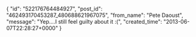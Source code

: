  {
   "id": "522176764484927",
   "post_id": "462493170453287_480688621967075",
   "from_name": "Pete Daoust",
   "message": "Yep....I still feel guilty about it :(",
   "created_time": "2013-06-07T22:28:27+0000"
 }
